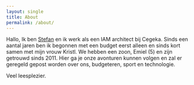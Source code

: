 ```yaml
---
layout: single
title: About
permalink: /about/
---
```

Hallo, Ik ben [Stefan][Mailto] en ik werk als een IAM architect bij Cegeka. Sinds een aantal jaren ben ik begonnen met een budget eerst alleen en sinds kort samen met mijn vrouw Kristl. We hebben een zoon, Emiel (5) en zijn getrouwd sinds 2011.
Hier ga je onze avonturen kunnen volgen en zal er geregeld gepost worden over ons, budgeteren, sport en technologie.

Veel leesplezier.


[Mailto]: mailto:stefan@bckn.be